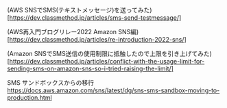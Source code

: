 
 (AWS SNSでSMS(テキストメッセージ)を送ってみた)[https://dev.classmethod.jp/articles/sms-send-testmessage/]

 (AWS再入門ブログリレー2022 Amazon SNS編)[https://dev.classmethod.jp/articles/re-introduction-2022-sns/]

 (Amazon SNSでSMS送信の使用制限に抵触したので上限を引き上げてみた)[https://dev.classmethod.jp/articles/conflict-with-the-usage-limit-for-sending-sms-on-amazon-sns-so-i-tried-raising-the-limit/]

SMS サンドボックスからの移行
https://docs.aws.amazon.com/sns/latest/dg/sns-sms-sandbox-moving-to-production.html